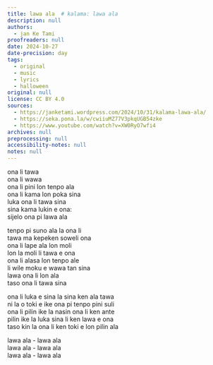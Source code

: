 ```yaml
---
title: lawa ala  # kalama: lawa ala
description: null
authors:
  - jan Ke Tami
proofreaders: null
date: 2024-10-27
date-precision: day
tags:
  - original
  - music
  - lyrics
  - halloween
original: null
license: CC BY 4.0
sources:
  - https://janketami.wordpress.com/2024/10/31/kalama-lawa-ala/
  - https://seka.pona.la/w/cwiiuMZ77V3pkqUGB54zke
  - https://www.youtube.com/watch?v=XW0RyO7wfi4
archives: null
preprocessing: null
accessibility-notes: null
notes: null
---
```


ona li tawa  \
ona li wawa  \
ona li pini lon tenpo ala  \
ona li kama lon poka sina  \
luka ona li tawa sina  \
sina kama lukin e ona:  \
sijelo ona pi lawa ala

tenpo pi suno ala la ona li  \
tawa ma kepeken soweli ona  \
ona li lape ala lon moli  \
lon la moli li tawa e ona  \
ona li alasa lon tenpo ale  \
li wile moku e wawa tan sina  \
lawa ona li lon ala  \
taso ona li tawa sina

ona li luka e sina la sina ken ala tawa  \
ni la o toki e ike ona pi tenpo pini suli  \
ona li pilin ike la nasin ona li ken ante  \
pilin ike la luka sina li ken lawa e ona  \
taso kin la ona li ken toki e lon pilin ala

lawa ala - lawa ala  \
lawa ala - lawa ala  \
lawa ala - lawa ala
